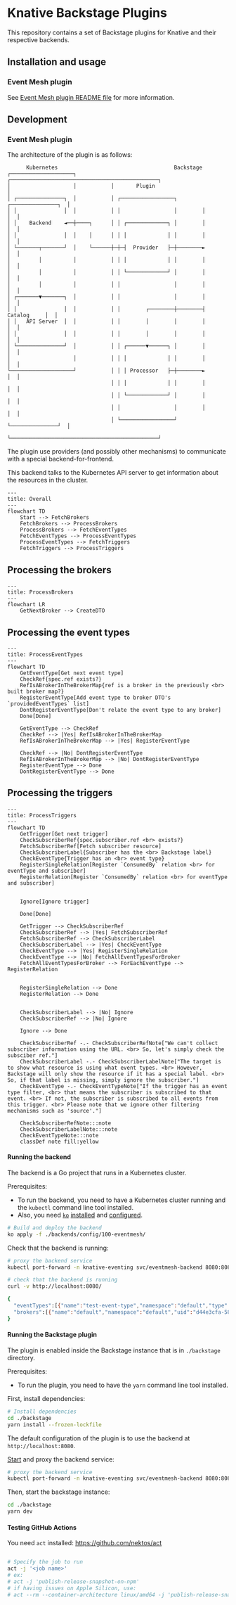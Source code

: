 # Knative Backstage Plugins

This repository contains a set of Backstage plugins for Knative and their respective backends.

## Installation and usage

### Event Mesh plugin

See [Event Mesh plugin README file](./backstage/plugins/knative-event-mesh-backend/README.md) for more information.

## Development

### Event Mesh plugin

The architecture of the plugin is as follows:
```
      Kubernetes                                     Backstage
┌────────────────────┐           ┌───────────────────────────────────────────────┐
│                    │           │       Plugin                                  │
│ ┌───────────────┐  │           │ ┌─────────────────┐        ┌───────────────┐  │
│ │               │  │           │ │                 │        │               │  │
│ │    Backend    ◄──┼────┐      │ │ ┌─────────────┐ │        │               │  │
│ │               │  │    │      │ │ │             │ │        │               │  │
│ └───────┬───────┘  │    └──────┼─┼─┤  Provider   ├─┼────────►               │  │
│         │          │           │ │ │             │ │        │               │  │
│         │          │           │ │ └─────────────┘ │        │               │  │
│         │          │           │ │                 │        │               │  │
│ ┌───────▼───────┐  │           │ │                 │        │               │  │
│ │               │  │           │ │        ┌────────┼────────┤   Catalog     │  │
│ │   API Server  │  │           │ │        │        │        │               │  │
│ │               │  │           │ │        │        │        │               │  │
│ └───────────────┘  │           │ │ ┌──────▼──────┐ │        │               │  │
│                    │           │ │ │             │ │        │               │  │
└────────────────────┘           │ │ │ Processor   ├─┼────────►               │  │
                                 │ │ │             │ │        │               │  │
                                 │ │ └─────────────┘ │        │               │  │
                                 │ │                 │        │               │  │
                                 │ └─────────────────┘        └───────────────┘  │
                                 └───────────────────────────────────────────────┘
```

The plugin use providers (and possibly other mechanisms) to communicate with a special backend-for-frontend.

This backend talks to the Kubernetes API server to get information about the resources in the cluster.

```mermaid
---
title: Overall
---
flowchart TD
    Start --> FetchBrokers
    FetchBrokers --> ProcessBrokers
    ProcessBrokers --> FetchEventTypes
    FetchEventTypes --> ProcessEventTypes
    ProcessEventTypes --> FetchTriggers
    FetchTriggers --> ProcessTriggers
```

## Processing the brokers

```mermaid
---
title: ProcessBrokers
---
flowchart LR
    GetNextBroker --> CreateDTO
```

## Processing the event types

```mermaid
---
title: ProcessEventTypes
---
flowchart TD
    GetEventType[Get next event type]
    CheckRef{spec.ref exists?}
    RefIsABrokerInTheBrokerMap{ref is a broker in the previously <br> built broker map?}
    RegisterEventType[Add event type to broker DTO's `providedEventTypes` list]
    DontRegisterEventType[Don't relate the event type to any broker]
    Done[Done]

    GetEventType --> CheckRef
    CheckRef --> |Yes| RefIsABrokerInTheBrokerMap
    RefIsABrokerInTheBrokerMap --> |Yes| RegisterEventType

    CheckRef --> |No| DontRegisterEventType
    RefIsABrokerInTheBrokerMap --> |No| DontRegisterEventType
    RegisterEventType --> Done
    DontRegisterEventType --> Done
```

## Processing the triggers

```mermaid
---
title: ProcessTriggers
---
flowchart TD
    GetTrigger[Get next trigger]
    CheckSubscriberRef{spec.subscriber.ref <br> exists?}
    FetchSubscriberRef[Fetch subscriber resource]
    CheckSubscriberLabel{Subscriber has the <br> Backstage label}
    CheckEventType{Trigger has an <br> event type}
    RegisterSingleRelation[Register `ConsumedBy` relation <br> for eventType and subscriber]
    RegisterRelation[Register `ConsumedBy` relation <br> for eventType and subscriber]


    Ignore[Ignore trigger]

    Done[Done]

    GetTrigger --> CheckSubscriberRef
    CheckSubscriberRef --> |Yes| FetchSubscriberRef
    FetchSubscriberRef --> CheckSubscriberLabel
    CheckSubscriberLabel --> |Yes| CheckEventType
    CheckEventType --> |Yes| RegisterSingleRelation
    CheckEventType --> |No| FetchAllEventTypesForBroker
    FetchAllEventTypesForBroker --> ForEachEventType --> RegisterRelation


    RegisterSingleRelation --> Done
    RegisterRelation --> Done


    CheckSubscriberLabel --> |No| Ignore
    CheckSubscriberRef --> |No| Ignore

    Ignore --> Done

    CheckSubscriberRef -.- CheckSubscriberRefNote["We can't collect subscriber information using the URL. <br> So, let's simply check the subsciber ref."]
    CheckSubscriberLabel -.- CheckSubscriberLabelNote["The target is to show what resource is using what event types. <br> However, Backstage will only show the resource if it has a special label. <br> So, if that label is missing, simply ignore the subscriber."]
    CheckEventType -.- CheckEventTypeNote["If the trigger has an event type filter, <br> that means the subscriber is subscribed to that event. <br> If not, the subscriber is subscribed to all events from this trigger. <br> Please note that we ignore other filtering mechanisms such as 'source'."]

    CheckSubscriberRefNote:::note
    CheckSubscriberLabelNote:::note
    CheckEventTypeNote:::note
    classDef note fill:yellow
```

#### Running the backend

The backend is a Go project that runs in a Kubernetes cluster.

Prerequisites:
- To run the backend, you need to have a Kubernetes cluster running and the `kubectl` command line tool installed.
- Also, you need [`ko`](https://github.com/ko-build/ko) [installed](https://ko.build/install/) and [configured](https://ko.build/configuration/#basic-configuration).

```bash
# Build and deploy the backend
ko apply -f ./backends/config/100-eventmesh/
```

Check that the backend is running:
```bash
# proxy the backend service
kubectl port-forward -n knative-eventing svc/eventmesh-backend 8080:8080

# check that the backend is running
curl -v http://localhost:8080/

{
  "eventTypes":[{"name":"test-event-type","namespace":"default","type":"foo","uid":"8a44f223-c2e5-4cc1-a578-cc81c6ea2898"}],
  "brokers":[{"name":"default","namespace":"default","uid":"d44e3cfa-5866-43fd-a8ed-b3a3436beecd"}]
}
```

#### Running the Backstage plugin

The plugin is enabled inside the Backstage instance that is in `./backstage` directory.

Prerequisites:
- To run the plugin, you need to have the `yarn` command line tool installed.

First, install dependencies:
```bash
# Install dependencies
cd ./backstage
yarn install --frozen-lockfile
```

The default configuration of the plugin is to use the backend at `http://localhost:8080`.

[Start](#running-the-backend) and proxy the backend service:
```bash
# proxy the backend service
kubectl port-forward -n knative-eventing svc/eventmesh-backend 8080:8080
```

Then, start the backstage instance:
```bash
cd ./backstage
yarn dev
```

#### Testing GitHub Actions

You need `act` installed: https://github.com/nektos/act

```bash

# Specify the job to run
act -j '<job name>'
# ex:
# act -j 'publish-release-snapshot-on-npm'
# if having issues on Apple Silicon, use:
# act --rm --container-architecture linux/amd64 -j 'publish-release-snapshot-on-npm'
```
